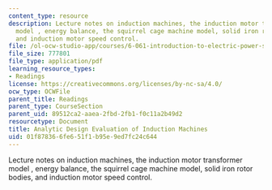 ```yaml
---
content_type: resource
description: Lecture notes on induction machines, the induction motor transformer
  model , energy balance, the squirrel cage machine model, solid iron rotor bodies,
  and induction motor speed control.
file: /ol-ocw-studio-app/courses/6-061-introduction-to-electric-power-systems-spring-2011/01f878366fe651f1b95e9ed7fc24c644_MIT6_061S11_ch10.pdf
file_size: 777801
file_type: application/pdf
learning_resource_types:
- Readings
license: https://creativecommons.org/licenses/by-nc-sa/4.0/
ocw_type: OCWFile
parent_title: Readings
parent_type: CourseSection
parent_uid: 89512ca2-aaea-2fbd-2fb1-f0c11a2b49d2
resourcetype: Document
title: Analytic Design Evaluation of Induction Machines
uid: 01f87836-6fe6-51f1-b95e-9ed7fc24c644
---
```

Lecture notes on induction machines, the induction motor transformer model , energy balance, the squirrel cage machine model, solid iron rotor bodies, and induction motor speed control.